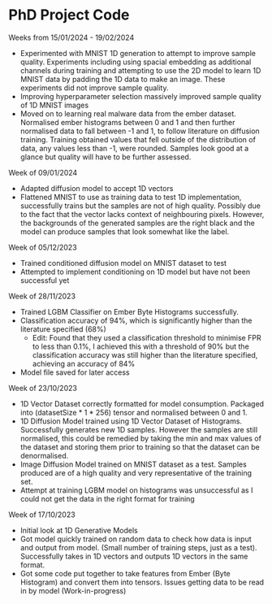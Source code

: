 # PhD Project Code

Weeks from 15/01/2024 - 19/02/2024

- Experimented with MNIST 1D generation to attempt to improve sample quality. Experiments including using spacial embedding as additional channels during training and attempting to use the 2D model to learn 1D MNIST data by padding the 1D data to make an image. These experiments did not improve sample quality.
- Improving hyperparameter selection massively improved sample quality of 1D MNIST images
- Moved on to learning real malware data from the ember dataset. Normalised ember histograms between 0 and 1 and then further normalised data to fall between -1 and 1, to follow literature on diffusion training. Training obtained values that fell outside of the distribution of data, any values less than -1, were rounded. Samples look good at a glance but quality will have to be further assessed. 

Week of 09/01/2024

- Adapted diffusion model to accept 1D vectors
- Flattened MNIST to use as training data to test 1D implementation, successfully trains but the samples are not of high quality. Possibly due to the fact that the vector lacks context of neighbouring pixels. However, the backgrounds of the generated samples are the right black and the model can produce samples that look somewhat like the label.

Week of 05/12/2023

- Trained conditioned diffusion model on MNIST dataset to test
- Attempted to implement conditioning on 1D model but have not been successful yet

Week of 28/11/2023

- Trained LGBM Classifier on Ember Byte Histograms successfully.
- Classification accuracy of 94%, which is significantly higher than the literature specified (68%)
  - Edit: Found that they used a classification threshold to minimise FPR to less than 0.1%, I achieved this with a threshold of 90% but the classification accuracy was still higher than the literature specified, achieving an accuracy of 84%
- Model file saved for later access

Week of 23/10/2023

- 1D Vector Dataset correctly formatted for model consumption. Packaged into (datasetSize * 1 * 256) tensor and normalised between 0 and 1.
- 1D Diffusion Model trained using 1D Vector Dataset of Histograms. Successfully generates new 1D samples. However the samples are still normalised, this could be remedied by taking the min and max values of the dataset and storing them prior to training so that the dataset can be denormalised.
- Image Diffusion Model trained on MNIST dataset as a test. Samples produced are of a high quality and very representative of the training set.
- Attempt at training LGBM model on histograms was unsuccessful as I could not get the data in the right format for training

Week of 17/10/2023

- Initial look at 1D Generative Models
- Got model quickly trained on random data to check how data is input and output from model. (Small number of training steps, just as a test). Successfully takes in 1D vectors and outputs 1D vectors in the same format.
- Got some code put together to take features from Ember (Byte Histogram) and convert them into tensors. Issues getting data to be read in by model (Work-in-progress)
